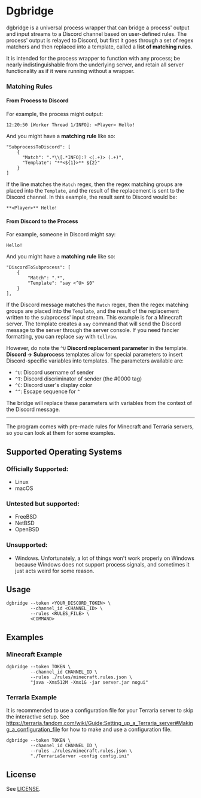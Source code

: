 # Dgbridge

dgbridge is a universal process wrapper that can bridge a process' output and input
streams to a Discord channel based on user-defined rules. The process' output
is relayed to Discord, but first it goes through a set of regex matchers and
then replaced into a template, called a **list of matching rules**.

It is  intended for the process wrapper to function with any process; be nearly
indistinguishable from the underlying server, and retain all server functionality
as if it were running without a wrapper.

### Matching Rules
#### From Process to Discord
For example, the process might output:

    12:20:50 [Worker Thread 1/INFO]: <Player> Hello!

And you might have a **matching rule** like so:

    "SubprocessToDiscord": [
        {
          "Match": ".*\\[.*INFO]:? <(.+)> (.+)",
          "Template": "**<${1}>** ${2}"
        }
    ]

If the line matches the `Match` regex, then the regex matching groups are
placed into the `Template`, and the result of the replacement is sent to the
Discord channel. In this example, the result sent to Discord would be:

    **<Player>** Hello!

#### From Discord to the Process

For example, someone in Discord might say:

    Hello!

And you might have a **matching rule** like so:

    "DiscordToSubprocess": [
        {
            "Match": ".*",
            "Template": "say <^U> $0"
        }
    ],

If the Discord message matches the `Match` regex, then the regex matching groups
are placed into the `Template`, and the result of the replacement written to the
subprocess' input stream. This example is for a Minecraft server. The template
creates a `say` command that will send the Discord message to the server through
the server console. If you need fancier formatting, you can replace `say` with 
`tellraw`.

However, do note the `^U` **Discord replacement 
parameter** in the template. **Discord -> Subprocess** templates allow for
special parameters to insert Discord-specific variables into templates.
The parameters available are:

- `^U`: Discord username of sender
- `^T`: Discord discriminator of sender (the #0000 tag)
- `^C`: Discord user's display color
- `^^`: Escape sequence for `^`

The bridge will replace these parameters with variables from the context of the
Discord message.

<hr>

The program comes with pre-made rules for Minecraft and Terraria servers, so
you can look at them for some examples.

## Supported Operating Systems

### Officially Supported:

- Linux
- macOS

### Untested but supported:

- FreeBSD
- NetBSD
- OpenBSD

### Unsupported:

- Windows. Unfortunately, a lot of things won't work properly on Windows because
  Windows does not support process signals, and sometimes it just acts weird for
  some reason.

## Usage

    dgbridge --token <YOUR_DISCORD_TOKEN> \
             --channel_id <CHANNEL_ID> \
             --rules <RULES_FILE> \
             <COMMAND>

## Examples

### Minecraft Example

    dgbridge --token TOKEN \
             --channel_id CHANNEL_ID \
             --rules ./rules/minecraft.rules.json \
             "java -Xms512M -Xmx1G -jar server.jar nogui"

### Terraria Example

It is recommended to use a configuration file for your Terraria server to skip
the interactive setup. See https://terraria.fandom.com/wiki/Guide:Setting_up_a_Terraria_server#Making_a_configuration_file
for how to make and use a configuration file.

    dgbridge --token TOKEN \
             --channel_id CHANNEL_ID \
             --rules ./rules/minecraft.rules.json \
             "./TerrariaServer -config config.ini"

## License

See [LICENSE](./LICENSE.txt).